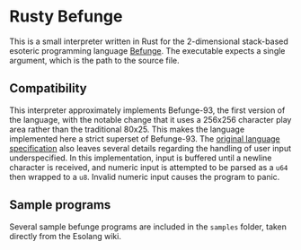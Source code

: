 # Rusty Befunge

This is a small interpreter written in Rust for the 2-dimensional stack-based esoteric programming language [Befunge](https://esolangs.org/wiki/Befunge). The executable expects a single argument, which is the path to the source file.

## Compatibility

This interpreter approximately implements Befunge-93, the first version of the language, with the notable change that it uses a 256x256 character play area rather than the traditional 80x25. This makes the language implemented here a strict superset of Befunge-93. The [original language specification](https://catseye.tc/view/Befunge-93/doc/Befunge-93.markdown) also leaves several details regarding the handling of user input underspecified. In this implementation, input is buffered until a newline character is received, and numeric input is attempted to be parsed as a `u64` then wrapped to a `u8`. Invalid numeric input causes the program to panic.

## Sample programs

Several sample befunge programs are included in the `samples` folder, taken directly from the Esolang wiki.